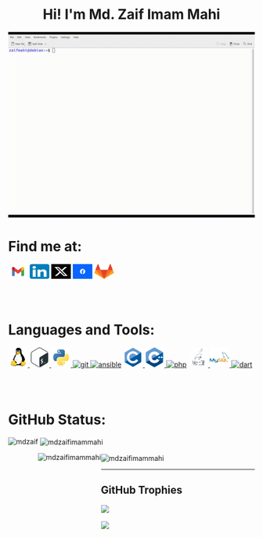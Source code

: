 <h1 align="center"> Hi! I'm Md. Zaif Imam Mahi </h1>

![](https://github.com/mdzaif/mdzaif/blob/main/about1.gif)
# Find me at:
<p align="left">
<a href="mailto:mdizaif@gmail.com" target="blank"><img align="center" src="https://github.com/mdzaif/mdzaif/blob/main/gmail.svg" alt="mdzaifimammahi" height="30" width="40" /></a>
<a href="https://www.linkedin.com/in/md-zaif-imam-mahi-70aa84241/" target="blank"><img align="center" src="https://github.com/mdzaif/mdzaif/blob/main/linkedin.svg" alt="mdzaifimammahi" height="30" width="40" /></a>
<a href="https://twitter.com/mdzaifimamamahi" target="blank"><img align="center" src="https://github.com/mdzaif/mdzaif/blob/main/twitter.svg" height="30" width="40" /></a>
<a href="https://fb.com/mdzaifimammahi" target="blank"><img align="center" src="facebook.svg" alt="mdzaifimammahi" height="30" width="40" /></a> 
<a href="https://gitlab.com/mdzaif" target="blank"><img align="center" src="https://github.com/mdzaif/mdzaif/blob/main/gitlab.svg" alt="mdzaifimammahi" height="30" width="40" /></a>
</p>
<br>
<br>

# Languages and Tools:
<p align="left"> <a href="https://www.linux.org/" target="_blank" rel="noreferrer"> <img src="https://raw.githubusercontent.com/devicons/devicon/master/icons/linux/linux-original.svg" alt="linux" width="40" height="40"/> </a> <a href="https://www.gnu.org/software/bash/" target="_blank" rel="noreferrer"> <img src="https://github.com/mdzaif/mdzaif/blob/main/bash.svg" alt="bash" width="40" height="40"/> </a> 
<a href="https://www.python.org" target="_blank" rel="noreferrer"> <img src="https://raw.githubusercontent.com/devicons/devicon/master/icons/python/python-original.svg" alt="python" width="40" height="40"/> </a>  
<a href="https://git-scm.com/" target="_blank" rel="noreferrer"> <img src="https://www.vectorlogo.zone/logos/git-scm/git-scm-icon.svg" alt="git" width="40" height="40"/> </a> 
<a href="https://www.ansible.com/" target="_blank" rel="noreferrer"> <img src="https://github.com/mdzaif/mdzaif/blob/main/image/ansible-alt.jpg" alt="ansible" width="40" height="40"/></a> 
<a href="https://www.cprogramming.com/" target="_blank" rel="noreferrer"> <img src="https://raw.githubusercontent.com/devicons/devicon/master/icons/c/c-original.svg" alt="c" width="40" height="40"/> </a> 
<a href="https://www.w3schools.com/cpp/" target="_blank" rel="noreferrer"> <img src="https://raw.githubusercontent.com/devicons/devicon/master/icons/cplusplus/cplusplus-original.svg" alt="cplusplus" width="40" height="40"/> </a> 
<a href="https://www.php.net/" target="_blank" rel="noreferrer"> <img src="https://github.com/mdzaif/mdzaif/blob/main/image/php.jpg" alt="php" width="40" height="40"/></a> 
<a href="https://mariadb.org/" target="_blank" rel="noreferrer"> <img src="https://github.com/mdzaif/mdzaif/blob/main/mariadb.svg" alt="mariadb" width="40" height="40"/> </a> 
<a href="https://www.mysql.com/" target="_blank" rel="noreferrer"> <img src="https://raw.githubusercontent.com/devicons/devicon/master/icons/mysql/mysql-original-wordmark.svg" alt="mysql" width="40" height="40"/> </a>  
<a href="https://dart.dev" target="_blank" rel="noreferrer"> <img src="https://www.vectorlogo.zone/logos/dartlang/dartlang-icon.svg" alt="dart" width="40" height="40"/> </a> </p>
<br>
<br>

# GitHub Status:
<p><img align="left" src="https://github-readme-stats.vercel.app/api/top-langs?username=mdzaif&show_icons=true&locale=en&theme=transparent&layout=compact&card_width=420" height="150" alt="mdzaif" /></p>

<p>&nbsp;<img align="center" src="https://github-readme-stats.vercel.app/api?username=mdzaif&show_icons=true&locale=en&theme=transparent&card_width=100" height="150" alt="mdzaifimammahi" /></p>

<p><img align="left" src="https://github-readme-streak-stats.herokuapp.com/?user=mdzaif&theme=transparent&card_width=500" height="150" alt="mdzaifimammahi" /></p>

<p><img align="center" src="https://github-contributor-stats.vercel.app/api?username=mdzaif&limit=5&theme=transparent&locale=en&card_width=500&combine_all_yearly_contributions=true" height="150" alt="mdzaifimammahi" /></p>




---


## GitHub Trophies
![](https://github-profile-trophy.vercel.app/?username=mdzaif&theme=dark&no-frame=true&no-bg=true&margin-w=4)


[![](https://visitcount.itsvg.in/api?id=mdzaif&icon=0&color=12)](https://visitcount.itsvg.in)
<!-- Proudly created with GPRM ( https://gprm.itsvg.in ) -->
